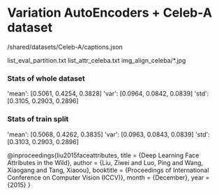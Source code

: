 # Variation AutoEncoders + Celeb-A dataset


/shared/datasets/Celeb-A/captions.json



list_eval_partition.txt
list_attr_celeba.txt
img_align_celeba/*.jpg

### Stats of whole dataset
'mean': [0.5061, 0.4254, 0.3828]
'var': [0.0964, 0.0842, 0.0839]
'std': [0.3105, 0.2903, 0.2896]

### Stats of train split
'mean': [0.5068, 0.4262, 0.3835]
'var': [0.0963, 0.0843, 0.0839]
'std': [0.3103, 0.2903, 0.2896]


@inproceedings{liu2015faceattributes,
  title = {Deep Learning Face Attributes in the Wild},
  author = {Liu, Ziwei and Luo, Ping and Wang, Xiaogang and Tang, Xiaoou},
  booktitle = {Proceedings of International Conference on Computer Vision (ICCV)},
  month = {December},
  year = {2015} 
}